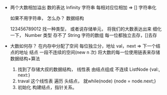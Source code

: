 - 两个大数相加溢出
    数的表达 Infinity 字符串
    每相对应位相加 => []
    字符串化

    如果不用字符串， 怎么办？
    数据结构

    123456789012
    找一种类型， 或者说存储单元， 将我们的大数表达出来
    细化一下， Number 类型 存不了
    String 字符的数组
    每一位都独立去存，[]去存

- 大数如何存？
    在内存中分配了空间 每位独立分，地址 val，next => 下一个结点的地址
    结点 一段不连续的空间(new n 次) 将大数的每一位使用链表来存储
    数据结构+算法
    1. 找到了存储大叔的数据结构， 线性表 由结点组成
    不连续 ListNode {val:, next:}
    2. traval 这个线性表 遍历
    头结点， 就while(node) {node = node.next;}
    3. 初始化
        构建结点，指针关系。